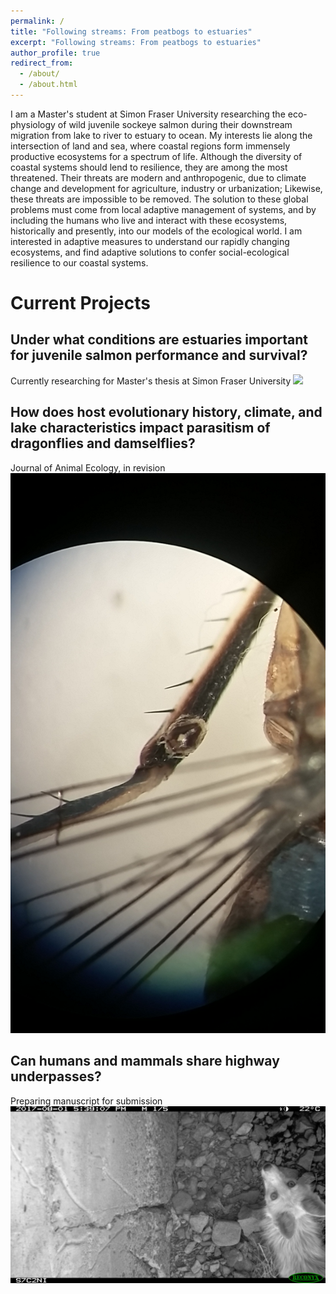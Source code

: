 ```yaml
---
permalink: /
title: "Following streams: From peatbogs to estuaries"
excerpt: "Following streams: From peatbogs to estuaries"
author_profile: true
redirect_from: 
  - /about/
  - /about.html
---
```

  
I am a Master's student at Simon Fraser University researching the eco-physiology of wild juvenile sockeye salmon during their downstream migration from lake to river to estuary to ocean. My interests lie along the intersection of land and sea, where coastal regions form immensely productive ecosystems for a spectrum of life. Although the diversity of coastal systems should lend to resilience, they are among the most threatened. Their threats are modern and anthropogenic, due to climate change and development for agriculture, industry or urbanization; Likewise, these threats are impossible to be removed. The solution to these global problems must come from local adaptive management of systems, and by including the humans who live and interact with these ecosystems, historically and presently, into our models of the ecological world. I am interested in adaptive measures to understand our rapidly changing ecosystems, and find adaptive solutions to confer social-ecological resilience to our coastal systems. 
  
Current Projects
=====
  
Under what conditions are estuaries important for juvenile salmon performance and survival?
-----
Currently researching for Master's thesis at Simon Fraser University
![](/images/profile.jpg)



How does host evolutionary history, climate, and lake characteristics impact parasitism of dragonflies and damselflies?
-----
Journal of Animal Ecology, in revision
![](/images/odemite1.jpg)
  
Can humans and mammals share highway underpasses?
-----
Preparing manuscript for submission
![](/images/mammalcorridor4.JPG)
